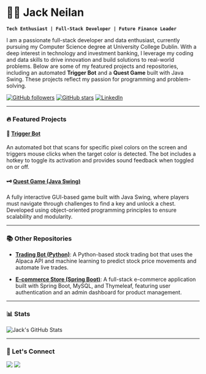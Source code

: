 # 👨‍💻 Jack Neilan

**`Tech Enthusiast | Full-Stack Developer | Future Finance Leader`**

I am a passionate full-stack developer and data enthusiast, currently pursuing my Computer Science degree at University College Dublin. With a deep interest in technology and investment banking, I leverage my coding and data skills to drive innovation and build solutions to real-world problems. Below are some of my featured projects and repositories, including an automated **Trigger Bot** and a **Quest Game** built with Java Swing. These projects reflect my passion for programming and problem-solving.

<p align="left">
   <a href="https://github.com/NuvaGit">
      <img alt="GitHub followers" title="Follow me on GitHub" src="https://custom-icon-badges.demolab.com/github/followers/NuvaGit?color=236ad3&labelColor=1155ba&style=for-the-badge&logo=person-add&label=Follow&logoColor=white"/></a>
   <a href="https://github.com/NuvaGit?tab=repositories">
      <img alt="GitHub stars" title="Total stars on GitHub" src="https://custom-icon-badges.demolab.com/github/stars/NuvaGit?color=55960c&style=for-the-badge&labelColor=488207&logo=star"/></a>
   <a href="https://www.linkedin.com/in/jack-neilan-3203a0242/">
      <img alt="LinkedIn" title="Connect with me on LinkedIn" src="https://img.shields.io/badge/LinkedIn-Connect-blue?style=for-the-badge&logo=linkedin"/>
   </a>
</p>

---

### 🔥 Featured Projects

#### 🎯 [Trigger Bot](https://github.com/NuvaGit/trigger-bot)

An automated bot that scans for specific pixel colors on the screen and triggers mouse clicks when the target color is detected. The bot includes a hotkey to toggle its activation and provides sound feedback when toggled on or off.

#### 🗝️ [Quest Game (Java Swing)](https://github.com/NuvaGit/quest-game)

A fully interactive GUI-based game built with Java Swing, where players must navigate through challenges to find a key and unlock a chest. Developed using object-oriented programming principles to ensure scalability and modularity.

---

### 📚 Other Repositories

- **[Trading Bot (Python)](https://github.com/NuvaGit/trading-bot)**: A Python-based stock trading bot that uses the Alpaca API and machine learning to predict stock price movements and automate live trades.
  
- **[E-commerce Store (Spring Boot)](https://github.com/NuvaGit/e-commerce-store)**: A full-stack e-commerce application built with Spring Boot, MySQL, and Thymeleaf, featuring user authentication and an admin dashboard for product management.

---

### 📊 Stats

![Jack's GitHub Stats](https://github-readme-stats.vercel.app/api?username=NuvaGit&show_icons=true&theme=gruvbox)

---

### 🔗 Let's Connect

[<img src="https://img.shields.io/badge/GitHub-Portfolio-333?style=for-the-badge&logo=github" />](https://github.com/NuvaGit)
[<img src="https://img.shields.io/badge/LinkedIn-Connect-blue?style=for-the-badge&logo=linkedin"/>](https://www.linkedin.com/in/jack-neilan-3203a0242/)
